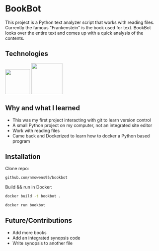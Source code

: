 # BookBot
This project is a Python text analyzer script that works with reading files. Currently the famous "Frankenstein" is the book used for text. BookBot looks over the entire text and comes up with a quick analysis of the contents.

## Technologies
<div style="center">
  <img src="https://cdn.jsdelivr.net/gh/devicons/devicon/icons/python/python-original.svg" height=80 />
  <img src="https://cdn.jsdelivr.net/gh/devicons/devicon/icons/docker/docker-original.svg" height=100 />
</div>
          
          

## Why and what I learned
- This was my first project interacting with git to learn version control
- A small Python project on my computer, not an integrated site editor
- Work with reading files
- Came back and Dockerized to learn how to docker a Python based program

## Installation
Clone repo:
```bash
github.com/nmowens95/bookbot
```
Build && run in Docker:
```bash
docker build -t bookbot .
```
```bash
docker run bookbot
```
## Future/Contributions
- Add more books
- Add an integrated synopsis code
- Write synopsis to another file
